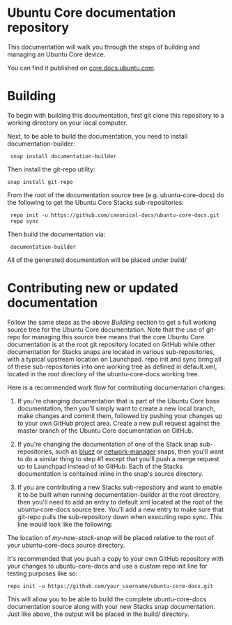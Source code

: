 # Ubuntu Core documentation repository

This documentation will walk you through the steps of building and managing
an Ubuntu Core device.

You can find it published on [core.docs.ubuntu.com](http://core.docs.ubuntu.com/).

# Building

To begin with building this documentation, first git clone this repository
to a working directory on your local computer.

Next, to be able to build the documentation, you need to install
documentation-builder:

     snap install documentation-builder

Then install the git-repo utility:

    snap install git-repo

From the root of the documentation source tree (e.g. ubuntu-core-docs) do the
following to get the Ubuntu Core Stacks sub-repositories:

     repo init -u https://github.com/canonical-docs/ubuntu-core-docs.git
     repo sync

Then build the documentation via:

     documentation-builder

All of the generated documentation will be placed under build/

# Contributing new or updated documentation

Follow the same steps as the above *Building* section to get a full
working source tree for the Ubuntu Core documentation. Note that the use
of git-repo for managing this source tree means that the core Ubuntu Core
documentation is at the root git repository located on
GitHub while other documentation for Stacks snaps are located in various
sub-repositories, with a typical upstream location on Launchpad. repo init
and sync bring all of these sub-repositories into one working tree as
defined in default.xml, located in the root directory of the
ubuntu-core-docs working tree.

Here is a recommended work flow for contributing documentation changes:

1. If you're changing documentation that is part of the Ubuntu Core
base documentation, then you'll simply want to create a new local branch,
make changes and commit them, followed by pushing your changes up to your
own GitHub project area. Create a new pull request against the master
branch of the Ubuntu Core documentation on GitHub.

2. If you're changing the documentation of one of the Stack snap
sub-repositories, such as [bluez](https://git.launchpad.net/~snappy-hwe-team/snappy-hwe-snaps/+git/bluez)
or [network-manager](https://git.launchpad.net/~snappy-hwe-team/snappy-hwe-snaps/+git/network-manager)
snaps, then you'll want to do a similar thing to step #1 except that you'll
push a merge request up to Launchpad instead of to GitHub. Each of the
Stacks documentation is contained inline in the snap's source directory.

3. If you are contributing a new Stacks sub-repository and want to enable
it to be built when running documentation-builder at the root directory,
then you'll need to add an entry to default.xml located at the root of the
ubuntu-core-docs source tree. You'll add a new entry to make sure
that git-repo pulls the sub-repository down when executing repo sync. This
line would look like the following:

    <project path="en/stacks/network/my-new-stack-snap" name="my-new-stack-snap" />

The location of *my-new-stack-snap* will be placed relative to the root of
your ubuntu-core-docs source directory.

It's recommended that you push a copy to your own GitHub repository with
your changes to ubuntu-core-docs and use a custom repo init line
for testing purposes like so:

    repo init -u https://github.com/your_username/ubuntu-core-docs.git

This will allow you to be able to build the complete ubuntu-core-docs
documentation source along with your new Stacks snap documentation. Just
like above, the output will be placed in the build/ directory.
